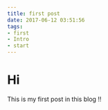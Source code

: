 ```yaml
---
title: first post
date: 2017-06-12 03:51:56
tags:
- first
- Intro
- start
---
```


# Hi 
 This is my first post in this blog !! 
 
